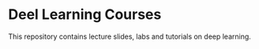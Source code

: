 # Deel Learning Courses
This repository contains lecture slides, labs and tutorials on deep learning.
